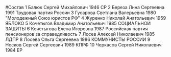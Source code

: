 #Состав
1 Балюк Сергей Михайлович 1946 СР
2 Береза Лнна Сергеевна 1991 Трудовая партия России
3 Гусарова Светлана Валерьевна 1980 \"Молодежный Союз юристов РФ\"
4 Журенко Николай Анатольевич 1959 ЯБЛОКО
5 Кочетыгов Владимир Анатольевич 1985 СОЦИАЛЬНОЙ ЗАЩИТЫ
6 Кочетыгова Елена Игоревна 1987 Российская партия пенсионеров за справедливость
7 Лосев Алексей Николаевич 1985 ЛДПР
8 Лосева Ольга Сергеевна 1986 КОММУНИСТЫ РОССИИ
9 Носков Сергей Сергеевич 1989 КПРФ
10 Черкасов Сергей Николаевич 1984 ЕР
